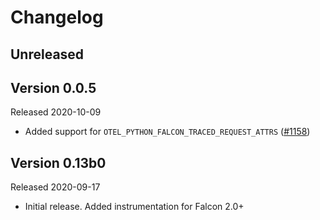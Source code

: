 # Changelog

## Unreleased

## Version 0.0.5

Released 2020-10-09

- Added support for `OTEL_PYTHON_FALCON_TRACED_REQUEST_ATTRS` ([#1158](https://github.com/open-telemetry/opentelemetry-python/pull/1158))

## Version 0.13b0

Released 2020-09-17

- Initial release. Added instrumentation for Falcon 2.0+
